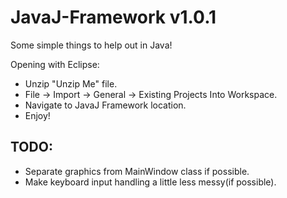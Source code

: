 # JavaJ-Framework v1.0.1
Some simple things to help out in Java!

Opening with Eclipse:
- Unzip "Unzip Me" file.
- File -> Import -> General -> Existing Projects Into Workspace.
- Navigate to JavaJ Framework location.
- Enjoy!

## TODO:
- Separate graphics from MainWindow class if possible.
- Make keyboard input handling a little less messy(if possible).
